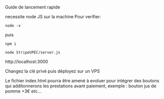 Guide de lancement rapide

necessite node JS sur la machine
Pour verifier:
```
node -v
```

puis
```
npm i
```

```
node StripeUPEC/server.js
```

http://localhost:3000

Changez la clé privé puis déployez sur un VPS

Le fichier index.html pourra être amené à evoluer pour intégrer des boutons qui additonnerons les prestations avant paiement, exemple : bouton jus de pomme +3€ etc...
